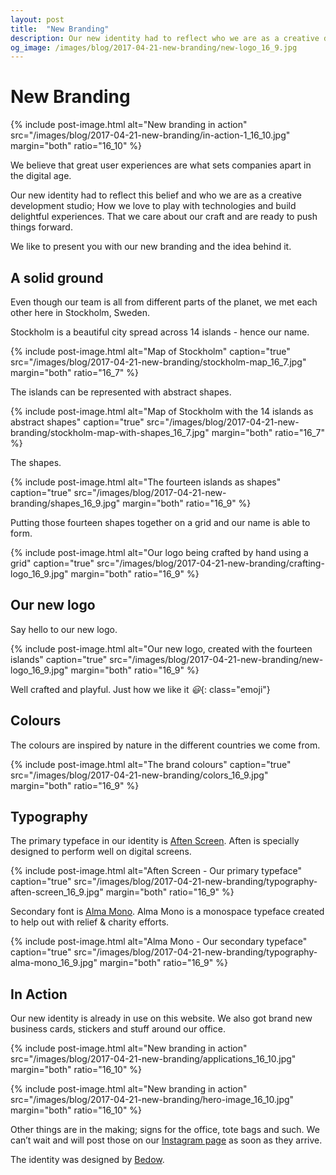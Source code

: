 ```yaml
---
layout: post
title:  "New Branding"
description: Our new identity had to reflect who we are as a creative development studio.
og_image: /images/blog/2017-04-21-new-branding/new-logo_16_9.jpg
---
```


# New Branding

{% include post-image.html alt="New branding in action" src="/images/blog/2017-04-21-new-branding/in-action-1_16_10.jpg" margin="both" ratio="16_10" %}

We believe that great user experiences are what sets companies apart in the digital age.

Our new identity had to reflect this belief and who we are as a creative development studio; How we love to play with technologies and build delightful experiences. That we care about our craft and are ready to push things forward.

We like to present you with our new branding and the idea behind it.

## A solid ground

Even though our team is all from different parts of the planet, we met each other here in Stockholm, Sweden.  

Stockholm is a beautiful city spread across 14 islands - hence our name.

{% include post-image.html alt="Map of Stockholm" caption="true" src="/images/blog/2017-04-21-new-branding/stockholm-map_16_7.jpg" margin="both" ratio="16_7" %}

The islands can be represented with abstract shapes.

{% include post-image.html alt="Map of Stockholm with the 14 islands as abstract shapes" caption="true" src="/images/blog/2017-04-21-new-branding/stockholm-map-with-shapes_16_7.jpg" margin="both" ratio="16_7" %}

The shapes.

{% include post-image.html alt="The fourteen islands as shapes" caption="true" src="/images/blog/2017-04-21-new-branding/shapes_16_9.jpg" margin="both" ratio="16_9" %}

Putting those fourteen shapes together on a grid and our name is able to form.

{% include post-image.html alt="Our logo being crafted by hand using a grid" caption="true" src="/images/blog/2017-04-21-new-branding/crafting-logo_16_9.jpg" margin="both" ratio="16_9" %}

## Our new logo

Say hello to our new logo.

{% include post-image.html alt="Our new logo, created with the fourteen islands" caption="true" src="/images/blog/2017-04-21-new-branding/new-logo_16_9.jpg" margin="both" ratio="16_9" %}

Well crafted and playful. Just how we like it *😃*{: class="emoji"}

## Colours

The colours are inspired by nature in the different countries we come from.

{% include post-image.html alt="The brand colours" caption="true" src="/images/blog/2017-04-21-new-branding/colors_16_9.jpg" margin="both" ratio="16_9" %}

## Typography

The primary typeface in our identity is [Aften Screen](https://monokrom.no/fonts/aften).  Aften is specially designed to perform well on digital screens.

{% include post-image.html alt="Aften Screen - Our primary typeface" caption="true" src="/images/blog/2017-04-21-new-branding/typography-aften-screen_16_9.jpg" margin="both" ratio="16_9" %}

Secondary font is [Alma Mono](http://almamono.com/).  Alma Mono is a monospace typeface created to help out with relief & charity efforts.

{% include post-image.html alt="Alma Mono - Our secondary typeface" caption="true" src="/images/blog/2017-04-21-new-branding/typography-alma-mono_16_9.jpg" margin="both" ratio="16_9" %}

## In Action

Our new identity is already in use on this website.  We also got brand new business cards, stickers and stuff around our office.

{% include post-image.html alt="New branding in action" src="/images/blog/2017-04-21-new-branding/applications_16_10.jpg" margin="both" ratio="16_10" %}

{% include post-image.html alt="New branding in action" src="/images/blog/2017-04-21-new-branding/hero-image_16_10.jpg" margin="both" ratio="16_10" %}

Other things are in the making; signs for the office, tote bags and such. We can’t wait and will post those on our [Instagram page](https://www.instagram.com/14islands//) as soon as they arrive.

The identity was designed by [Bedow](http://www.bedow.se/).
